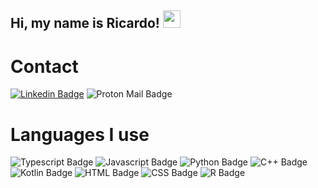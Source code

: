 ## Hi, my name is Ricardo!  <img src="https://media.giphy.com/media/hvRJCLFzcasrR4ia7z/giphy.gif" width="28px" height="28px">

<h1>Contact</h1>

[![Linkedin Badge](https://img.shields.io/badge/Ricardo_Jiménez-0A66C2.svg?style=for-the-badge&logo=LinkedIn&logoColor=white)](https://www.linkedin.com/in/ricardo-jim%C3%A9nez-2591b3279/)
![Proton Mail Badge](https://img.shields.io/badge/ricardo.jimenez003@proton.me%20-6D4AFF.svg?style=for-the-badge&logo=Proton-Mail&logoColor=white)

<h1>Languages I use</h1>

![Typescript Badge](https://img.shields.io/badge/TypeScript-3178C6.svg?style=for-the-badge&logo=TypeScript&logoColor=white)
![Javascript Badge](https://img.shields.io/badge/JavaScript-F7DF1E.svg?style=for-the-badge&logo=JavaScript&logoColor=black)
![Python Badge](https://img.shields.io/badge/Python-3776AB.svg?style=for-the-badge&logo=Python&logoColor=white)
![C++ Badge](https://img.shields.io/badge/C++-00599C.svg?style=for-the-badge&logo=C++&logoColor=white)
![Kotlin Badge](https://img.shields.io/badge/Kotlin-7F52FF.svg?style=for-the-badge&logo=Kotlin&logoColor=white)
![HTML Badge](https://img.shields.io/badge/HTML5-E34F26.svg?style=for-the-badge&logo=HTML5&logoColor=white)
![CSS Badge](https://img.shields.io/badge/CSS3-1572B6.svg?style=for-the-badge&logo=CSS3&logoColor=white)
![R Badge](https://img.shields.io/badge/R-276DC3.svg?style=for-the-badge&logo=R&logoColor=white)

